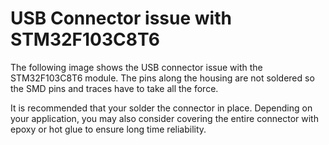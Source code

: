 USB Connector issue with STM32F103C8T6
======================================

The following image shows the USB connector issue with the STM32F103C8T6 module.
The pins along the housing are not soldered so the SMD pins and traces have to take all the force.

It is recommended that your solder the connector in place. Depending on your application, you may also consider covering the 
entire connector with epoxy or hot glue to ensure long time reliability.